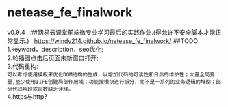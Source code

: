 # netease_fe_finalwork
v0.9.4  
##网易云课堂前端微专业学习最后的实践作业.(得允许不安全脚本才能正常显示.)  
https://windy214.github.io/netease_fe_finalwork/
##TODO  
1.keyword，description，seo优化;  
2.轮播图点击后页面未新窗口打开;  
3.代码重构:  
`可以考虑使用模板来优化DOM结构的生成，以增加代码的可读性和日后的维护性；大量全局变量,至少使用IIFE创建局部作用域；功能按模块进行拆分，而不是一系列的业务逻辑的堆砌；部分代码片段或函数缺乏注释。`  
4.https与http?
